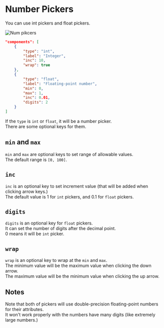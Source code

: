 # Number Pickers

You can use int pickers and float pickers.

![Num pikcers](https://github.com/matyalatte/Simple-Command-Runner/assets/69258547/2b0d8299-b400-43da-8cf4-c21ca1e11f09)

```json
"components": [
    {
        "type": "int",
        "label": "Integer",
        "inc": 10,
        "wrap": true
    },
    {
        "type": "float",
        "label": "Floating-point number",
        "min": 0,
        "max": 1,
        "inc": 0.01,
        "digits": 2
    }
]
```

If the `type` is `int` or `float`, it will be a number picker.  
There are some optional keys for them.

## `min` and `max`

`min` and `max` are optional keys to set range of allowable values.  
The default range is `[0, 100]`.  

## `inc`

`inc` is an optional key to set increment value (that will be added when clicking arrow keys.)  
The default value is 1 for `int` pickers, and 0.1 for `float` pickers.

## `digits`

`digits` is an optional key for `float` pickers.  
It can set the number of digits after the decimal point.  
0 means it will be `int` picker.  

## `wrap`

`wrap` is an optional key to wrap at the `min` and `max`.  
The minimum value will be the maximum value when clicking the down arrow.  
The maximum value will be the minimum value when clicking the up arrow.  

## Notes

Note that both of pickers will use double-precision floating-point numbers for their attributes.  
It won't work properly with the numbers have many digits (like extremely large numbers.)
